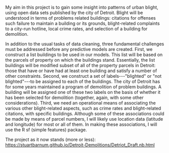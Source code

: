 My aim in this project is to gain some insight into patterns of urban blight, using open data sets published by the city of Detroit. Blight will be understood in terms of problems related buildings: citations for offenses such failure to maintain a building or its grounds, blight-related complaints to a city-run hotline, local crime rates, and selection of a building for demolition.

In addition to the usual tasks of data cleaning, three fundamental challenges must be addressed before any predictive models are created. First, we construct a list buildings to be used in our models. This list will be based on the parcels of property on which the buildings stand. Essentially, the list buildings will be modified subset of all of the property parcels in Detroit: those that have or have had at least one building and satisfy a number of other constraints. Second, we construct a set of labels---"blighted" or "not blighted"---to be assigned to each of the buildings. The city of Detroit has for some years maintained a program of demolition of problem buildings. A building will be assigned one of these two labels on the basis of whether it has been selected for demolition (together, again, with some other considerations). Third, we need an operational means of associating the various other blight-related aspects, such as crime rates and blight-related citations, with specific buildings. Although some of these associations could be made by means of parcel numbers, I will likely use location data (latitude and longitude) for most or all of them. In making these associations, I will use the R sf (simple features) package.

The project as it now stands (more or less):
https://stuartbarnum.github.io/Detroit-Demolitions/Detriot_Draft.nb.html
